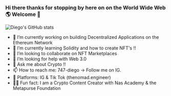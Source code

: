 ### Hi there thanks for stopping by here on on the World Wide Web 🌎    Welcome 👋

<!--
**747-diego/747-diego** is a ✨ _special_ ✨ repository because its `README.md` (this file) appears on your GitHub profile.

Here are some ideas to get you started:
-->
![Diego's GitHub stats](https://github-readme-stats.vercel.app/api?username=747-diego&show_icons=true&theme=algolia)


- 🔭 I’m currently working on building Decentralized Applications on the Ethereum Network
- 🌱 I’m currently learning Solidity and how to create NFT's !!
- 👯 I’m looking to collaborate on NFT Marketplaces 
- 🤔 I’m looking for help with Web 3.0
- 💬 Ask me about Crypto !!
- 📫 How to reach me: 747-diego -> Follow me on IG. 
- 📲 Platforms: IG & Tik Tok (thenomad.engineer)
- ✍🏼 Fun fact: I am a Crypto Content Creator with Nas Academy & the Metapurse Foundation


